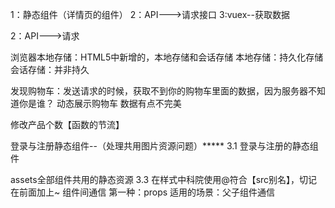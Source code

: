 1：静态组件（详情页的组件）
2：API--->请求接口
3:vuex--获取数据

2：API--->请求

浏览器本地存储：HTML5中新增的，本地存储和会话存储
本地存储：持久化存储
会话存储：并非持久

发现购物车：发送请求的时候，获取不到你的购物车里面的数据，因为服务器不知道你是谁？
动态展示购物车
数据有点不完美

修改产品个数【函数的节流】

登录与注册静态组件--（处理共用图片资源问题）*****
3.1 登录与注册的静态组件

assets全部组件共用的静态资源
3.3 在样式中科院使用@符合【src别名】，切记在前面加上~
组件间通信
第一种：props
适用的场景：父子组件通信

